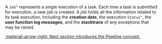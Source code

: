 A `Job^` represents a single execution of a task. Each time a task is submitted for execution, a new _job_ is
created. A _job_ holds all the information related to its task execution, including the **creation date**, the
execution `Status^`, the **user function log messages**, and the **stacktrace** of any exceptions that may be raised.


[:material-arrow-right: Next section introduces the Pipeline concept.](pipeline.md)
